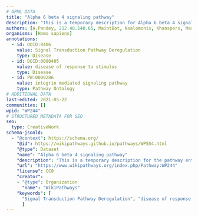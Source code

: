 ```yaml
---
# GPML DATA
title: "Alpha 6 beta 4 signaling pathway"
description: "This is a temporary description for Alpha 6 beta 4 signaling pathway"
authors: [A.Pandey, 212.48.140.65, MaintBot, Nsalomonis, Khanspers, MartijnVanIersel, Mkutmon, Egonw, L Dupuis, Eweitz]
organisms: [Homo sapiens]
annotations:
  - id: DOID:8406
    value: Signal Transduction Pathway Deregulation
    type: Disease
  - id: DOID:0000405
    value: disease of response to stimulus
    type: Disease
  - id: PW:0000286
    value: integrin mediated signaling pathway
    type: Pathway Ontology
# ADDITIONAL DATA
last-edited: 2021-05-22
communities: []
wpid: "WP244"
# STRUCTURED METADATA FOR SEO
seo:
  type: CreativeWork
schema-jsonld:
  - "@context": https://schema.org/
    "@id": https://wikipathways.github.io/pathways/WP554.html
    "@type": Dataset
    "name": "Alpha 6 beta 4 signaling pathway"
    "description": "This is a temporary description for the pathway entitled: Alpha 6 beta 4 signaling pathway"
    "url": "https://www.wikipathways.org/index.php/Pathway:WP244"
    "license": CC0
    "creator":
    - "@type": Organization
      "name": "WikiPathways"
    "keywords": [
      "Signal Transduction Pathway Deregulation", "disease of response to stimulus", "integrin mediated signaling pathway",
      ]
---
```

